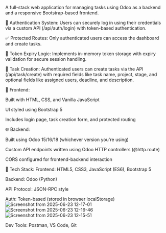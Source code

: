 A full-stack web application for managing tasks using Odoo as a backend and a responsive Bootstrap-based frontend.

🔐 Authentication System: Users can securely log in using their credentials via a custom API (/api/auth/login) with token-based authentication.

✅ Protected Routes: Only authenticated users can access the dashboard and create tasks.

🧠 Token Expiry Logic: Implements in-memory token storage with expiry validation for secure session handling.

📝 Task Creation: Authenticated users can create tasks via the API (/api/task/create) with required fields like task name, project, stage, and optional fields like assigned users, deadline, and description.

🚀 Frontend:

Built with HTML, CSS, and Vanilla JavaScript

UI styled using Bootstrap 5

Includes login page, task creation form, and protected routing

🌐 Backend:

Built using Odoo 15/16/18 (whichever version you're using)

Custom API endpoints written using Odoo HTTP controllers (@http.route)

CORS configured for frontend-backend interaction

📁 Tech Stack:
Frontend: HTML5, CSS3, JavaScript (ES6), Bootstrap 5

Backend: Odoo (Python)

API Protocol: JSON-RPC style

Auth: Token-based (stored in browser localStorage)![Screenshot from 2025-06-23 12-17-01](https://github.com/user-attachments/assets/0741bc41-be56-4613-a434-2d82253cbeea)
![Screenshot from 2025-06-23 12-16-46](https://github.com/user-attachments/assets/79c788eb-d02c-4cd9-88d2-4e71eeec41c8)
![Screenshot from 2025-06-23 12-15-51](https://github.com/user-attachments/assets/835a2739-38e9-4759-9c7b-6fcecdaf4087)


Dev Tools: Postman, VS Code, Git

